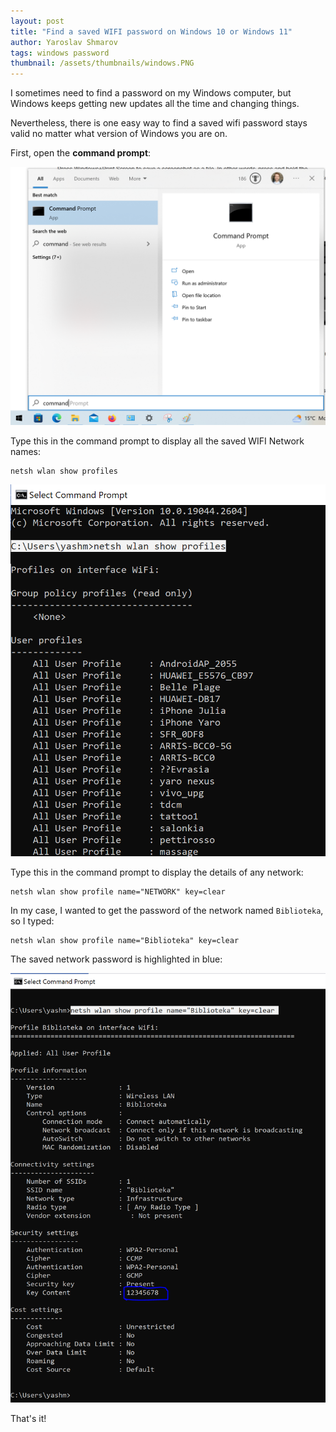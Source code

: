 ```yaml
---
layout: post
title: "Find a saved WIFI password on Windows 10 or Windows 11"
author: Yaroslav Shmarov
tags: windows password
thumbnail: /assets/thumbnails/windows.PNG
---
```


I sometimes need to find a password on my Windows computer, but Windows keeps getting new updates all the time and changing things.

Nevertheless, there is one easy way to find a saved wifi password stays valid no matter what version of Windows you are on.

First, open the **command prompt**:

![windows-wifi-command-prompt.png](/assets/images/windows-open-command-prompt.png)

Type this in the command prompt to display all the saved WIFI Network names:

```shell
netsh wlan show profiles
```

![windows-wifi-list.png](/assets/images/windows-wifi-list.PNG)

Type this in the command prompt to display the details of any network:

```shell
netsh wlan show profile name="NETWORK" key=clear
```

In my case, I wanted to get the password of the network named `Biblioteka`, so I typed:

```shell
netsh wlan show profile name="Biblioteka" key=clear
```

The saved network password is highlighted in blue:

![windows-wifi-password.png](/assets/images/windows-wifi-password.PNG)

That's it!
